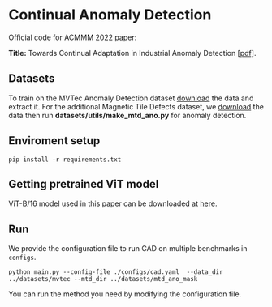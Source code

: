 # Continual Anomaly Detection

Official code for ACMMM 2022 paper: 

**Title:** Towards Continual Adaptation in Industrial Anomaly Detection  [[pdf]](https://dl.acm.org/doi/pdf/10.1145/3503161.3548232?casa_token=DjLhJL0kQl8AAAAA:AQyuwCMk4m_bNFtyfFi3YJu-lHa7-EIRrdgztanRKsf5f0535ROUoponI9gAZIrx4_PrUDjta64dNg). 


## Datasets
To train on the MVTec Anomaly Detection dataset [download](https://www.mvtec.com/company/research/datasets/mvtec-ad) 
the data and extract it. For the additional Magnetic Tile Defects dataset, we [download](https://github.com/abin24/Magnetic-tile-defect-datasets.) the data then run **datasets/utils/make_mtd_ano.py** for anomaly detection.

## Enviroment setup
```
pip install -r requirements.txt
```

## Getting pretrained ViT model
ViT-B/16 model used in this paper can be downloaded at [here](https://storage.googleapis.com/vit_models/sam/ViT-B_16.npz).

## Run
We provide the configuration file to run CAD on multiple benchmarks in `configs`.

```
python main.py --config-file ./configs/cad.yaml  --data_dir ../datasets/mvtec --mtd_dir ../datasets/mtd_ano_mask
```
You can run the method you need by modifying the configuration file.

